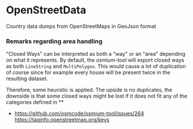 # OpenStreetData

Country data dumps from OpenStreetMaps in GeoJson format

### Remarks regarding area handling

"Closed Ways" can be interpreted as both a "way" or an "area" depending on what it represents.
By default, the *osmium-tool* will export closed ways as both `LineString` and `MultiPolygon`.
This would cause a lot of duplication of course since for example every house will be present twice in the resulting dataset.

Therefore, some heuristic is applied. The upside is no duplicates, the downside is that some closed ways might be lost if it does not fit any of the categories defined in **

- https://github.com/osmcode/osmium-tool/issues/264
https://taginfo.openstreetmap.org/keys